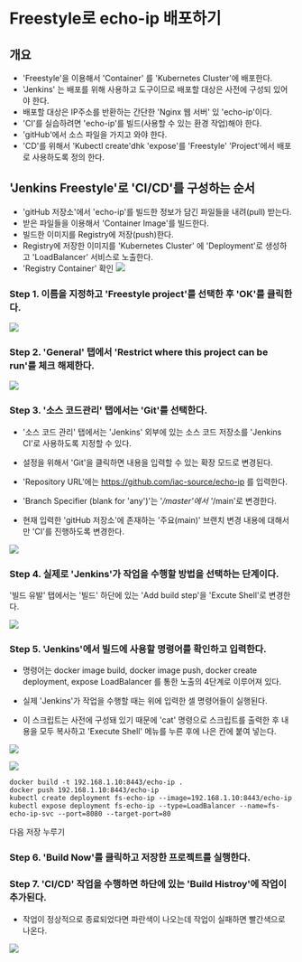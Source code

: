 # Freestyle로 echo-ip 배포하기
## 개요
- 'Freestyle'을 이용해서 'Container' 를 'Kubernetes Cluster'에 배포한다.
- 'Jenkins' 는 배포를 위해 사용하고 도구이므로 배포할 대상은 사전에 구성되 있어야 한다.
- 배포할 대상은 IP주소를 반환하는 간단한 'Nginx 웹 서버' 있 'echo-ip'이다.
- 'CI'를 실습하려면 'echo-ip'를 빌드(사용할 수 있는 환경 작업)해야 한다.
- 'gitHub'에서 소스 파일을 가지고 와야 한다.
- 'CD'를 위해서 'Kubectl create'dhk 'expose'를 'Freestyle' 'Project'에서 배포로 사용하도록 정의 한다.

## 'Jenkins Freestyle'로 'CI/CD'를 구성하는 순서
- 'gitHub 저장소'에서 'echo-ip'를 빌드한 정보가 담긴 파일들을 내려(pull) 받는다.
- 받은 파일들을 이용해서 'Container Image'를 빌드한다.
- 빌드한 이미지를 Registry에 저장(push)한다.
- Registry에 저장한 이미지를 'Kubernetes Cluster' 에 'Deployment'로 생성하고 'LoadBalancer' 서비스로 노출한다. 
- 'Registry Container' 확인
![](./img/20250616.img/0013.png)

### Step 1. 이름을 지정하고  'Freestyle project'를 선택한 후 'OK'를 클릭한다.

![](./img/20250616.img/0014.png)

### Step 2. 'General' 탭에서 'Restrict where this project can be run'를 체크 해제한다.

![](./img/20250616.img/0015.png)

### Step 3. '소스 코드관리' 탭에서는 'Git'를 선택한다.
- '소스 코드 관리' 탭에서는 'Jenkins' 외부에 있는 소스 코드 저장소를 'Jenkins CI'로 사용하도록 지정할 수 있다.
- 설정을 위해서 'Git'을 클릭하면 내용을 입력할 수 있는 확장 모드로 변경된다.
- 'Repository URL'에는
https://github.com/iac-source/echo-ip
를 입력한다.

- 'Branch Specifier (blank for 'any')'는 '*/master'에서 '*/main'로 변경한다.
- 현재 입력한 'gitHub 저장소'에 존재하는 '주요(main)' 브랜치 변경 내용에 대해서만 'CI'를 진행하도록 변경한다.

![](./img/20250616.img/0016.png)

### Step 4. 실제로 'Jenkins'가 작업을 수행할 방법을 선택하는 단계이다.

'빌드 유발' 탭에서는 '빌드' 하단에 있는 'Add build step'을 'Excute Shell'로 변경한다. 

![](./img/20250616.img/0017.png)

### Step 5. 'Jenkins'에서 빌드에 사용할 명령어를 확인하고 입력한다.

- 명령어는 docker image build, docker image push, docker create deployment, expose LoadBalancer 를 통한 노출의 4단계로 이루어져 있다.

- 실제 'Jenkins'가 작업을 수행할 때는 위에 입력한 셀 명령어들이 실행된다.
- 이 스크립트는 사전에 구성돼 있기 때문에 'cat' 명령으로 스크립트를 출력한 후 내용을 모두 복사하고 'Execute Shell' 메뉴를 누른 후에 나은 칸에 붙여 넣는다.

![](./img/20250616.img/0018.png)

![](./img/20250616.img/0019.png)

```
docker build -t 192.168.1.10:8443/echo-ip .
docker push 192.168.1.10:8443/echo-ip
kubectl create deployment fs-echo-ip --image=192.168.1.10:8443/echo-ip
kubectl expose deployment fs-echo-ip --type=LoadBalancer --name=fs-echo-ip-svc --port=8080 --target-port=80
```
다음 저장 누루기

### Step 6. 'Build Now'를 클릭하고 저장한 프로젝트를 실행한다.

### Step 7. 'CI/CD' 작업을 수행하면 하단에 있는 'Build Histroy'에 작업이 추가된다.
- 작업이 정상적으로 종료되었다면 파란색이 나오는데 작업이 실패하면 빨간색으로 나온다.

![](./img/20250616.img/0020.png)